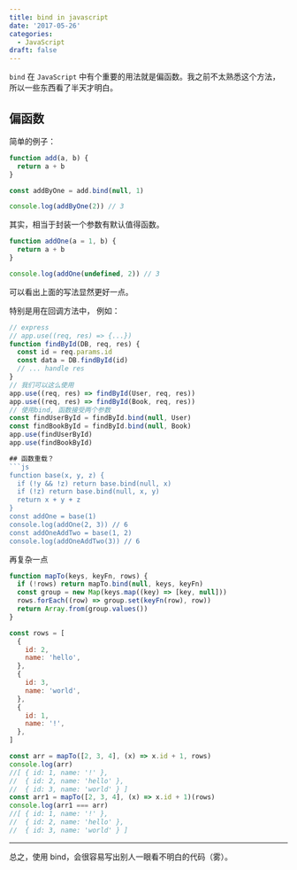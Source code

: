 ```yaml
---
title: bind in javascript
date: '2017-05-26'
categories:
  - JavaScript
draft: false
---
```


`bind` 在 `JavaScript` 中有个重要的用法就是偏函数。我之前不太熟悉这个方法，所以一些东西看了半天才明白。

<!--more-->

## 偏函数

简单的例子：

```js
function add(a, b) {
  return a + b
}

const addByOne = add.bind(null, 1)

console.log(addByOne(2)) // 3
```

其实，相当于封装一个参数有默认值得函数。

```js
function addOne(a = 1, b) {
  return a + b
}

console.log(addOne(undefined, 2)) // 3
```

可以看出上面的写法显然更好一点。

特别是用在回调方法中， 例如：

````js
// express
// app.use((req, res) => {...})
function findById(DB, req, res) {
  const id = req.params.id
  const data = DB.findById(id)
  // ... handle res
}
// 我们可以这么使用
app.use((req, res) => findById(User, req, res))
app.use((req, res) => findById(Book, req, res))
// 使用bind, 函数接受两个参数
const findUserById = findById.bind(null, User)
const findBookById = findById.bind(null, Book)
app.use(findUserById)
app.use(findBookById)

## 函数重载？
```js
function base(x, y, z) {
  if (!y && !z) return base.bind(null, x)
  if (!z) return base.bind(null, x, y)
  return x + y + z
}
const addOne = base(1)
console.log(addOne(2, 3)) // 6
const addOneAddTwo = base(1, 2)
console.log(addOneAddTwo(3)) // 6
````

再复杂一点

```js
function mapTo(keys, keyFn, rows) {
  if (!rows) return mapTo.bind(null, keys, keyFn)
  const group = new Map(keys.map((key) => [key, null]))
  rows.forEach((row) => group.set(keyFn(row), row))
  return Array.from(group.values())
}

const rows = [
  {
    id: 2,
    name: 'hello',
  },
  {
    id: 3,
    name: 'world',
  },
  {
    id: 1,
    name: '!',
  },
]

const arr = mapTo([2, 3, 4], (x) => x.id + 1, rows)
console.log(arr)
//[ { id: 1, name: '!' },
//  { id: 2, name: 'hello' },
//  { id: 3, name: 'world' } ]
const arr1 = mapTo([2, 3, 4], (x) => x.id + 1)(rows)
console.log(arr1 === arr)
//[ { id: 1, name: '!' },
//  { id: 2, name: 'hello' },
//  { id: 3, name: 'world' } ]
```

---

总之，使用 bind，会很容易写出别人一眼看不明白的代码（雾）。
